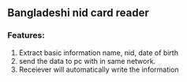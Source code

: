 ## Bangladeshi nid card reader

### Features:

1. Extract basic information name, nid, date of birth
2. send the data to pc with in same network.
3. Receiever will automatically write the information

